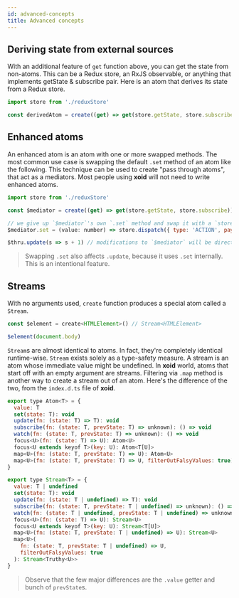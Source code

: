 ```yaml
---
id: advanced-concepts
title: Advanced concepts
---
```


## Deriving state from external sources

With an additional feature of `get` function above, you can get the state from non-atoms. This can be a Redux store, an RxJS observable, or anything that implements getState & subscribe pair. Here is an atom that derives its state from a Redux store.

```js
import store from './reduxStore'

const derivedAtom = create((get) => get(store.getState, store.subscribe))
```

## Enhanced atoms

An enhanced atom is an atom with one or more swapped methods. The most common use case is swapping the default `.set` method of an atom like the following. This technique can be used to create "pass through atoms", that act as a mediators. Most people using **xoid** will not need to write enhanced atoms. 

```js
import store from './reduxStore'

const $mediator = create((get) => get(store.getState, store.subscribe))

// we give up `$mediator`'s own `.set` method and swap it with a `store.dispatch` call
$mediator.set = (value: number) => store.dispatch({ type: 'ACTION', payload: value })

$thru.update(s => s + 1) // modifications to `$mediator` will be directly forwarded to Redux dispatch.
```
> Swapping `.set` also affects `.update`, because it uses `.set` internally. This is an intentional feature.

## Streams

With no arguments used, `create` function produces a special atom called a `Stream`.

```js
const $element = create<HTMLElement>() // Stream<HTMLElement>

$element(document.body)
```

`Stream`s are almost identical to atoms. In fact, they're completely identical runtime-wise. `Stream` exists solely as a type-safety measure. A stream is an atom whose immediate value might be undefined. In **xoid** world, atoms that start off with an empty argument are streams. Filtering via `.map` method is another way to create a stream out of an atom. Here's the difference of the two, from the `index.d.ts` file of **xoid**. 

```js
export type Atom<T> = {
  value: T
  set(state: T): void
  update(fn: (state: T) => T): void
  subscribe(fn: (state: T, prevState: T) => unknown): () => void
  watch(fn: (state: T, prevState: T) => unknown): () => void
  focus<U>(fn: (state: T) => U): Atom<U>
  focus<U extends keyof T>(key: U): Atom<T[U]>
  map<U>(fn: (state: T, prevState: T) => U): Atom<U>
  map<U>(fn: (state: T, prevState: T) => U, filterOutFalsyValues: true): Stream<Truthy<U>>
}

export type Stream<T> = {
  value: T | undefined
  set(state: T): void
  update(fn: (state: T | undefined) => T): void
  subscribe(fn: (state: T, prevState: T | undefined) => unknown): () => void
  watch(fn: (state: T | undefined, prevState: T | undefined) => unknown): () => void
  focus<U>(fn: (state: T) => U): Stream<U>
  focus<U extends keyof T>(key: U): Stream<T[U]>
  map<U>(fn: (state: T, prevState: T | undefined) => U): Stream<U>
  map<U>(
    fn: (state: T, prevState: T | undefined) => U,
    filterOutFalsyValues: true
  ): Stream<Truthy<U>>
}
```
> Observe that the few major differences are the `.value` getter and bunch of `prevState`s.
